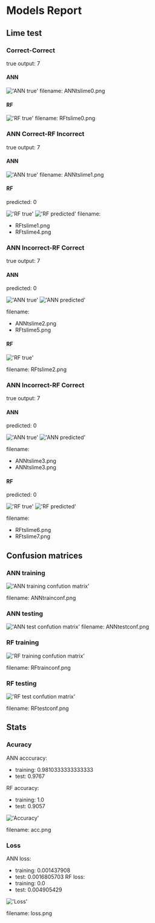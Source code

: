 # Models Report
## Lime test
### Correct-Correct

true output: 7

#### ANN

!['ANN true'](ANNtslime0.png)
filename: ANNtslime0.png

#### RF

!['RF true'](RFtslime0.png)
filename: RFtslime0.png

### ANN Correct-RF Incorrect

true output: 7

#### ANN

!['ANN true'](ANNtslime1.png)
filename: ANNtslime1.png

#### RF

predicted: 0

!['RF true'](RFtslime1.png)
!['RF predicted'](RFtslime4.png)
filename: 
* RFtslime1.png
* RFtslime4.png

### ANN Incorrect-RF Correct

true output: 7

#### ANN

predicted: 0

!['ANN true'](ANNtslime2.png)
!['ANN predicted'](RFtslime5.png)

filename:
* ANNtslime2.png
* RFtslime5.png

#### RF

!['RF true'](RFtslime2.png)

filename: RFtslime2.png

### ANN Incorrect-RF Correct

true output: 7

#### ANN

predicted: 0

!['ANN true'](ANNtslime3.png)
!['ANN predicted'](ANNtslime3.png)

filename: 
* ANNtslime3.png
* ANNtslime3.png

#### RF

predicted: 0


!['RF true'](RFtslime6.png)
!['RF predicted'](RFtslime7.png)

filename: 
* RFtslime6.png
* RFtslime7.png

## Confusion matrices

### ANN training

!['ANN training confution matrix'](ANNtrainconf.png)

filename: ANNtrainconf.png

### ANN testing

!['ANN test confution matrix'](ANNtestconf.png)
filename: ANNtestconf.png

### RF training

!['RF training confution matrix'](RFtrainconf.png)

filename: RFtrainconf.png

### RF testing

!['RF test confution matrix'](RFtestconf.png)

filename: RFtestconf.png

## Stats

### Acuracy

ANN acccuracy: 
* training: 0.9810333333333333
* test: 0.9767

RF accuracy:
* training: 1.0
* test: 0.9057

!['Accuracy'](acc.png)

filename: acc.png

### Loss

ANN loss: 
* training: 0.001437908
* test: 0.0016805703
RF loss:
* training: 0.0
* test: 0.004905429

!['Loss'](loss.png)

filename: loss.png
